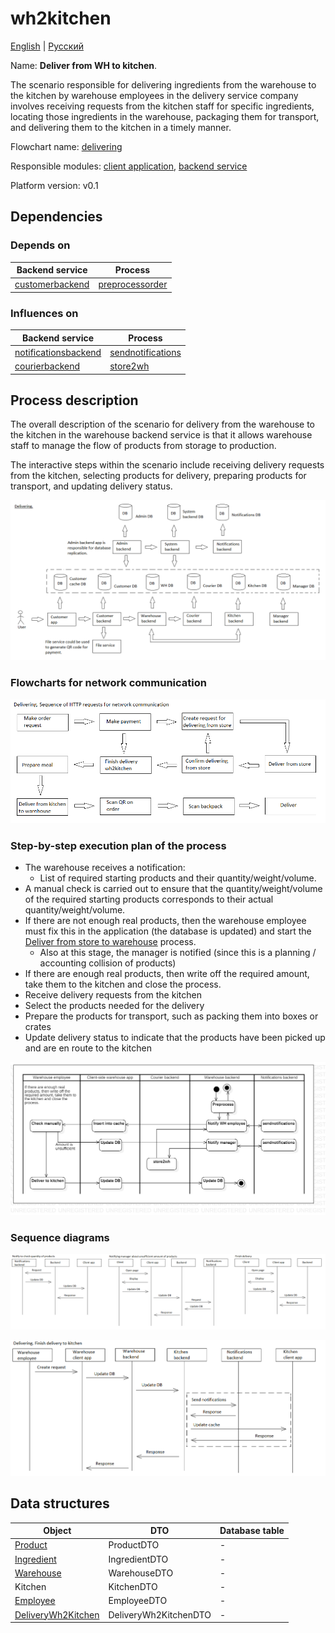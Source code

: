 # wh2kitchen

[English](wh2kitchen.md) | [Русский](wh2kitchen.ru.md)

Name: **Deliver from WH to kitchen**.

The scenario responsible for delivering ingredients from the warehouse to the kitchen by warehouse employees in the delivery service company involves receiving requests from the kitchen staff for specific ingredients, locating those ingredients in the warehouse, packaging them for transport, and delivering them to the kitchen in a timely manner.

Flowchart name: [delivering](../../flowchartnames/delivering.md)

Responsible modules: [client application](../../frontend/warehouseclient.md), [backend service](../../backend/warehousebackend.md)

Platform version: v0.1

## Dependencies

### Depends on

| Backend service | Process |
| --- | ---- |
| [customerbackend](../../backend/customerbackend.md) | [preprocessorder](../../processes/customer/preprocessorder.md) |

### Influences on

| Backend service | Process |
| --- | ---- |
| [notificationsbackend](../../backend/notificationsbackend.md) | [sendnotifications](../../processes/notificationsbackend/sendnotifications.md) | 
| [courierbackend](../../backend/courierbackend.md) | [store2wh](../delivering/store2wh.md) |

## Process description

The overall description of the scenario for delivery from the warehouse to the kitchen in the warehouse backend service is that it allows warehouse staff to manage the flow of products from storage to production. 

The interactive steps within the scenario include receiving delivery requests from the kitchen, selecting products for delivery, preparing products for transport, and updating delivery status.

![delivering_overall](../../img/flowchartnames/delivering_overall.png)

### Flowcharts for network communication

![overall.delivering](../../img/flowcharts/overall.delivering.png)

### Step-by-step execution plan of the process

- The warehouse receives a notification:
    - List of required starting products and their quantity/weight/volume.
- A manual check is carried out to ensure that the quantity/weight/volume of the required starting products corresponds to their actual quantity/weight/volume.
- If there are not enough real products, then the warehouse employee must fix this in the application (the database is updated) and start the [Deliver from store to warehouse](../delivering/store2wh.md) process.
    - Also at this stage, the manager is notified (since this is a planning / accounting collision of products)
- If there are enough real products, then write off the required amount, take them to the kitchen and close the process.
- Receive delivery requests from the kitchen
- Select the products needed for the delivery
- Prepare the products for transport, such as packing them into boxes or crates
- Update delivery status to indicate that the products have been picked up and are en route to the kitchen

![warehouse.wh2kitchen](../../img/activitydiagrams/warehouse.wh2kitchen.png)

### Sequence diagrams

![warehouse.wh2kitchen](../../img/sequencediagram/warehouse.wh2kitchen.png)

![delivering.finishdeliverytokitchen](../../img/sequencediagram/delivering.finishdeliverytokitchen.png)

## Data structures

| Object | DTO | Database table |
| --- | ---- | --- |
| [Product](https://github.com/alexeysp11/workflow-lib/blob/main/src/Models/Business/Products/Product.cs) | ProductDTO | - |
| [Ingredient](https://github.com/alexeysp11/workflow-lib/blob/main/src/Models/Business/Products/Ingredient.cs) | IngredientDTO | - |
| [Warehouse](https://github.com/alexeysp11/workflow-lib/blob/main/src/Models/Business/InformationSystem/Warehouse.cs) | WarehouseDTO | - |
| Kitchen | KitchenDTO | - |
| [Employee](https://github.com/alexeysp11/workflow-lib/blob/main/src/Models/Business/InformationSystem/Employee.cs) | EmployeeDTO | - |
| [DeliveryWh2Kitchen](../../../models/Orders/DeliveryWh2Kitchen.cs) | DeliveryWh2KitchenDTO | - |
